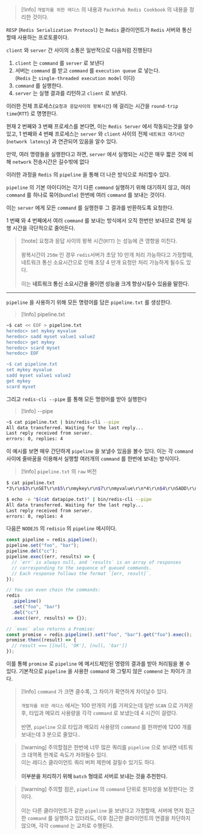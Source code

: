 
>[!info] `개발자를 위한 레디스` 의 내용과 `PacktPub Redis Cookbook` 의 내용을 정리한 것이다.

`RESP` (`Redis Serialization Protocol`) 는 `Redis` 클라이언트가 `Redis` 서버와 통신할때 사용하는 프로토콜이다.

 `client` 와 `server` 간 사이의 소통은 일반적으로 다음처럼 진행된다
 
1. `client` 는 `command` 를 `server` 로 보낸다
2. 서버는 `command` 를 받고 `command` 를 `execution queue` 로 넣는다.<br>(`Redis` 는 `single-threaded execution model` 이다)
3. `command` 를 실행한다.
4. `server` 는 실행 결과를 리턴하고 `client` 로 보낸다.

이러한 전체 프로세스(`요청과 응답사이의 왕복시간`)  에 걸리는 시간을 `round-trip time`(`RTT`) 로 명명한다.

현재 $2$ 번째와 $3$ 번째 프로세스를 본다면, 이는 `Redis Server`  에서 작동되는것을 알수 있고,
$1$ 번째와 $4$ 번째 프로세스는 `server` 와 `client` 사이의 전체 `네트워크 대기시간`(`network latency`) 과 연관되어 있음을 알수 있다.

만약, 여러 명령들을 실행한다고 하면, 
`server` 에서 실행되는 시간은 매우 짧은 것에 비해 `network`  전송시간은 길수밖에 없다

이러한 과정을 `Redis` 의 `pipeline`  을 통해 더 나은 방식으로 처리할수 있다.

`pipeline` 의 기본 아이디어는 각기 다른 `command` 실행하기 위해 대기하지 않고,  여러 `command` 를 하나로 묶어(`bundle`) 한번에 여러 `command` 를 보내는 것이다.

이는 `server` 에게 모든 `command` 를 실행한후 그 결과를 반환하도록 요청한다.

$1$ 번째 와 $4$ 번째에서 여러 `command` 를 보내는 방식에서 오직 한번만  보내므로 전체 실행 시간을 극단적으로 줄어든다.

>[!note] 요청과 응답 사이의 왕복 시간(`RTT`) 는 성능에 큰 영향을 미친다.<br><br>왕복시간이 `250m` 인 경우 `redis`서버가 초당 $10$ 만개 처리 가능하다고 가정할때, 네트워크 통신 소요시간으로 인해 초당 $4$ 만개 요청만 처리 가능하게 될수도 있다.<br><br>이는 **네트워크 통신 소요시간을 줄이면 성능을 크게 향상시킬수 있음을 말한다.**

---

`pipeline` 을 사용하기 위해 모든 명령어를 담은 `pipeline.txt` 를 생성한다.

>[!info] pipeline.txt
```sh
~$ cat << EOF > pipeline.txt 
heredoc> set mykey myvalue                  
heredoc> sadd myset value1 value2           
heredoc> get mykey
heredoc> scard myset                        
heredoc> EOF

~$ cat pipeline.txt
set mykey myvalue
sadd myset value1 value2
get mykey
scard myset
```

그리고 `redis-cli --pipe` 를 통해 모든 명령어를 받아 실행한다

>[!info] --pipe
```sh
~$ cat pipeline.txt | bin/redis-cli --pipe 
All data transferred. Waiting for the last reply... 
Last reply received from server. 
errors: 0, replies: 4
```

이 예시를 보면 매우 간단하게 `pipeline`  을 보낼수 있음을 볼수 있다.
이는 각 `command` 사이에 줄바꿈을 이용해서 실행할 여러개의 `command`  를 한번에 보내는 방식이다.

>[!info] `pipeline.txt` 의 `raw` 버전 
```sh
$ cat pipeline.txt
*3\r\n$3\r\nSET\r\n$5\r\nmykey\r\n$7\r\nmyvalue\r\n*4\r\n$4\r\nSADD\r\n$5\r\nmyset\r\n$6\r\nvalue1\r\n$6\r\nvalue2\r\n*2\r\n$3\r\nGET\r\n$5\r\nmykey\r\n*2\r\n$5\r\nSCARD\r\n$5\r\nmyset\r\n

$ echo -e "$(cat datapipe.txt)" | bin/redis-cli --pipe 
All data transferred. Waiting for the last reply... 
Last reply received from server. 
errors: 0, replies: 4
```

다음은 `NODEJS`  의 `redisio` 의 `pipeline` 에시이다.

```js
const pipeline = redis.pipeline();
pipeline.set("foo", "bar");
pipeline.del("cc");
pipeline.exec((err, results) => {
  // `err` is always null, and `results` is an array of responses
  // corresponding to the sequence of queued commands.
  // Each response follows the format `[err, result]`.
});

// You can even chain the commands:
redis
  .pipeline()
  .set("foo", "bar")
  .del("cc")
  .exec((err, results) => {});

// `exec` also returns a Promise:
const promise = redis.pipeline().set("foo", "bar").get("foo").exec();
promise.then((result) => {
  // result === [[null, 'OK'], [null, 'bar']]
});
```

이를 통해 `promise` 로 `pipeline` 에 메서드체인된 명령의 결과를 받아 처리됨을 볼 수 있다.
기본적으로 `pipeline` 을 사용한 `command` 와 그렇지 않은 `commend` 는 차이가 크다.

>[!info] `command` 가 크면 클수록, 그 차이가 확연하게 차이날수 있다.<br><br>`개발자를 위한 레디스`  에서는 $100$ 만개의 키를 가져오는데 일반 `SCAN`  으로 가져온후, 타입과 메모리 사용량을 각각 `command` 로 보냈는데 $4$ 시간이 걸렸다.<br><br> 반면, `pipeline` 으로 타입과 메모리 사용량의 `command` 를 한꺼번에 $1200$ 개를 보내는데 $3$ 분으로 줄었다.. 

>[!warning] 주의할점은 한번에 너무 많은 쿼리를 `pipeline` 으로 보내면 네트워크 대역폭 한계로 속도가 저하될수 있다.<br>이는 레디스 클라이언트 쿼리 버퍼 제한에 걸릴수 있기도 하다.<br><br>**이부분을 처리하기 위해 `batch` 형태로 서버로 보내는 것을 추천한다.**

>[!warning] 주의할 점은, `pipeline` 의 `command` 단위로 원자성을 보장한다는 것이다.<br><br>이는 다른 클라이언트가 같은 `pipeline` 을 보낸다고 가정할때, 서버에 먼저 접근한 `command` 를 실행하고 있더라도, 이후 접근한 클라이언트의 연결을 차단하지 않으며, 각각 `command` 는 교차로 수행된다.






